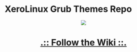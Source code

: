 # XeroLinux Grub Themes Repo

<p align="center">
  <img src="https://i.imgur.com/qEOX6uJ.png">
</p>

<div align="center">

# [.:: Follow the Wiki ::.](https://wiki.xerolinux.xyz/grub/)

</div>
